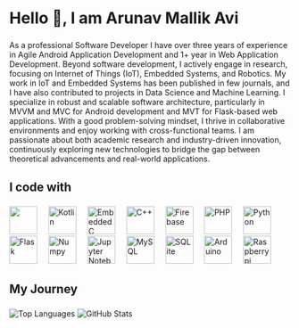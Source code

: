 <h1 align="left">Hello 👋, I am Arunav Mallik Avi</h1>

###

<p align="left">As a professional Software Developer I have over three years of experience in Agile Android Application Development and 1+ year in Web Application Development. Beyond software development, I actively engage in research, focusing on Internet of Things (IoT), Embedded Systems, and Robotics. My work in IoT and Embedded Systems has been published in few journals, and I have also contributed to projects in Data Science and Machine Learning. I specialize in robust and scalable software architecture, particularly in MVVM and MVC for Android development and MVT for Flask-based web applications. With a good problem-solving mindset, I thrive in collaborative environments and enjoy working with cross-functional teams. I am passionate about both academic research and industry-driven innovation, continuously exploring new technologies to bridge the gap between theoretical advancements and real-world applications.</p>

###

<h2 align="left">I code with</h2>

###

<div align="left">
  <img src="https://icongr.am/devicon/android-original-wordmark.svg?size=128&color=currentColor" height="50" />
  <img width="12" />
  <img src="https://devicon-website.vercel.app/api/kotlin/original.svg" height="50" alt="Kotlin"/>
  <img width="12" />
  <img src="https://devicon-website.vercel.app/api/embeddedc/original.svg" height="50" alt="Embedded C"/>
  <img width="12" />
  <img src="https://devicon-website.vercel.app/api/cplusplus/original.svg" height="50" alt="C++"/>
  <img width="12" />
  <img src="https://devicon-website.vercel.app/api/firebase/plain.svg" height="50" alt="Firebase"/>
  <img width="12" />
  <img src="https://devicon-website.vercel.app/api/php/original.svg" height="50" alt="PHP"/>
  <img width="12" />
  <img src="https://devicon-website.vercel.app/api/python/original.svg" height="50" alt="Python"/>
  <img width="12" />
  <img src="https://devicon-website.vercel.app/api/flask/original.svg" height="50" alt="Flask"/>
  <img width="12" />
  <img src="https://devicon-website.vercel.app/api/numpy/original.svg" height="50" alt="Numpy"/>
  <img width="12" />
  <img src="https://devicon-website.vercel.app/api/jupyter/original.svg" height="50" alt="Jupyter Notebook"/>
  <img width="12" />
  <img src="https://devicon-website.vercel.app/api/mysql/original.svg" height="50" alt="MySQL"/>
  <img width="12" />
  <img src="https://devicon-website.vercel.app/api/sqlite/original.svg" height="50" alt="SQLite"/>
  <img width="12" />
  <img src="https://devicon-website.vercel.app/api/arduino/original.svg" height="50" alt="Arduino"/>
  <img width="12" />
  <img src="https://devicon-website.vercel.app/api/raspberrypi/original.svg" height="50" alt="Raspberrypi"/>
  <img width="12" />
</div>

###

<h2 align="left">My Journey</h2>

###

![Top Languages](https://github-readme-stats.vercel.app/api/top-langs/?username=avimallik&layout=compact&theme=tokyonight&hide=css&langs_count=8)
![GitHub Stats](https://github-readme-stats.vercel.app/api?username=avimallik&show_icons=true&theme=tokyonight)
